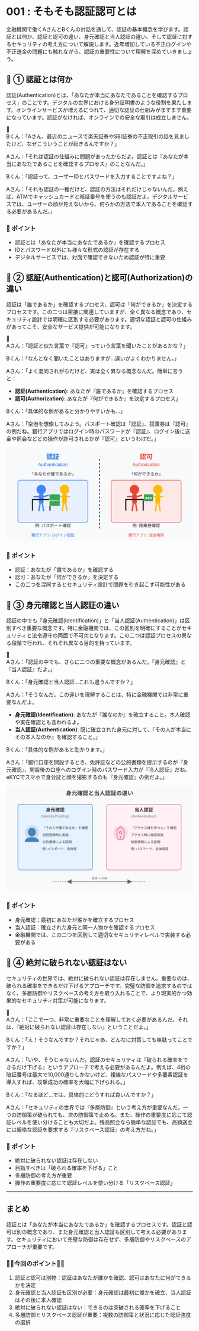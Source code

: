 # 001 : そもそも認証認可とは

金融機関で働くAさんとBくんの対話を通して、認証の基本概念を学びます。認証とは何か、認証と認可の違い、身元確認と当人認証の違い、そして認証に対するセキュリティの考え方について解説します。近年増加している不正ログインや不正送金の問題にも触れながら、認証の重要性について理解を深めていきましょう。

## 📝 ① 認証とは何か
認証(Authentication)とは、「あなたが本当にあなたであることを確認するプロセス」のことです。デジタルの世界における身分証明書のような役割を果たします。オンラインサービスが増えるにつれて、適切な認証の仕組みがますます重要になっています。認証がなければ、オンラインでの安全な取引は成立しません。

💬   
Bくん：「Aさん、最近のニュースで楽天証券やSBI証券の不正取引の話を見ましたけど、なぜこういうことが起きるんですか？」

Aさん：「それは認証の仕組みに問題があったからだよ。認証とは『あなたが本当にあなたであることを確認するプロセス』のことなんだ。」

Bくん：「認証って、ユーザーIDとパスワードを入力することですよね？」

Aさん：「それも認証の一種だけど、認証の方法はそれだけじゃないんだ。例えば、ATMでキャッシュカードと暗証番号を使うのも認証だよ。デジタルサービスでは、ユーザーの顔が見えないから、何らかの方法で本人であることを確認する必要があるんだ。」

### 📌 ポイント
- 認証とは「あなたが本当にあなたであるか」を確認するプロセス
- IDとパスワード以外にも様々な形式の認証が存在する
- デジタルサービスでは、対面で確認できないため認証が特に重要

## 📝 ② 認証(Authentication)と認可(Authorization)の違い
認証は「誰であるか」を確認するプロセス、認可は「何ができるか」を決定するプロセスです。この二つは密接に関連していますが、全く異なる概念であり、セキュリティ設計では明確に区別する必要があります。適切な認証と認可の仕組みがあってこそ、安全なサービス提供が可能になります。

💬   
Aさん：「認証と似た言葉で『認可』っていう言葉を聞いたことがあるかな？」

Bくん：「なんとなく聞いたことはありますが...違いがよくわかりません。」

Aさん：「よく混同されがちだけど、実は全く異なる概念なんだ。簡単に言うと：

- **認証(Authentication)**: あなたが『誰であるか』を確認するプロセス
- **認可(Authorization)**: あなたが『何ができるか』を決定するプロセス」

Bくん：「具体的な例があると分かりやすいかも...」

Aさん：「空港を想像してみよう。パスポート確認は『認証』、搭乗券は『認可』の例だね。銀行アプリではログイン時のパスワードが『認証』、ログイン後に送金や照会などどの操作が許可されるかが『認可』というわけだ。」

![difference-between-authn-and-authz.svg](./illustrations/difference-between-authn-and-authz.svg)

### 📌 ポイント
- 認証：あなたが「誰であるか」を確認する
- 認可：あなたが「何ができるか」を決定する
- この二つを混同するとセキュリティ設計で問題を引き起こす可能性がある

## 📝 ③ 身元確認と当人認証の違い
認証の中でも「身元確認(Identification)」と「当人認証(Authentication)」は区別すべき重要な概念です。特に金融機関では、この区別を明確にすることがセキュリティと法令遵守の両面で不可欠となります。この二つは認証プロセスの異なる段階で行われ、それぞれ異なる目的を持っています。

💬   
Aさん：「認証の中でも、さらに二つの重要な概念があるんだ。『身元確認』と『当人認証』だよ。」

Bくん：「身元確認と当人認証...これも違うんですか？」

Aさん：「そうなんだ。この違いを理解することは、特に金融機関では非常に重要なんだよ。
- **身元確認(Identification)**: あなたが『誰なのか』を確立すること。本人確認や実在確認とも言われるよ。
- **当人認証(Authentication)**: 既に確立された身元に対して、『その人が本当にその本人なのか』を確認すること。」

Bくん：「具体的な例があると助かります。」

Aさん：「銀行口座を開設するとき、免許証などの公的書類を提示するのが『身元確認』、開設後の口座へのログイン時のパスワード入力が『当人認証』だね。eKYCでスマホで身分証と顔を撮影するのも『身元確認』の例だよ。」

![difference-between-identity-proofing-and-authn.svg](./illustrations/difference-between-identity-proofing-and-authn.svg)

### 📌 ポイント
- 身元確認：最初にあなたが誰かを確立するプロセス
- 当人認証：確立された身元と同一人物かを確認するプロセス
- 金融機関では、この二つを区別して適切なセキュリティレベルで実装する必要がある

## 📝 ④ 絶対に破られない認証はない
セキュリティの世界では、絶対に破られない認証は存在しません。重要なのは、破られる確率をできるだけ下げるアプローチです。完璧な防御を追求するのではなく、多層防御やリスクベースの考え方を取り入れることで、より現実的かつ効果的なセキュリティ対策が可能になります。

💬   
Aさん：「ここで一つ、非常に重要なことを理解しておく必要があるんだ。それは、『絶対に破られない認証は存在しない』ということだよ。」

Bくん：「え！そうなんですか？それじゃあ、どんなに対策しても無駄ってことですか？」

Aさん：「いや、そうじゃないんだ。認証のセキュリティは『破られる確率をできるだけ下げる』というアプローチで考える必要があるんだよ。例えば、4桁の暗証番号は最大で10,000通りしかないけど、複雑なパスワードや多要素認証を導入すれば、攻撃成功の確率を大幅に下げられる。」

Bくん：「なるほど...では、具体的にどうすれば良いんですか？」

Aさん：「セキュリティの世界では『多層防御』という考え方が重要なんだ。一つの防御策が破られても、次の防御策で止める。また、操作の重要度に応じて認証レベルを使い分けることも大切だよ。残高照会なら簡単な認証でも、高額送金には厳格な認証を要求する『リスクベース認証』の考え方だね。」

### 📌 ポイント
- 絶対に破られない認証は存在しない
- 目指すべきは「破られる確率を下げる」こと
- 多層防御の考え方が重要
- 操作の重要度に応じて認証レベルを使い分ける「リスクベース認証」


------------------------------------------------------------------------------------------

## まとめ
認証とは「あなたが本当にあなたであるか」を確認するプロセスです。認証と認可は別の概念であり、また身元確認と当人認証も区別して考える必要があります。セキュリティにおいて完璧な防御は存在せず、多層防御やリスクベースのアプローチが重要です。

### 📌📌今回のポイント📌📌
1. 認証と認可は別物：認証はあなたが誰かを確認、認可はあなたに何ができるかを決定
2. 身元確認と当人認証も区別が必要：身元確認は最初に誰かを確立、当人認証はその後に本人確認
3. 絶対に破られない認証はない：できるのは突破される確率を下げること
4. 多層防御とリスクベース認証が重要：複数の防御策と状況に応じた認証強度の選択
